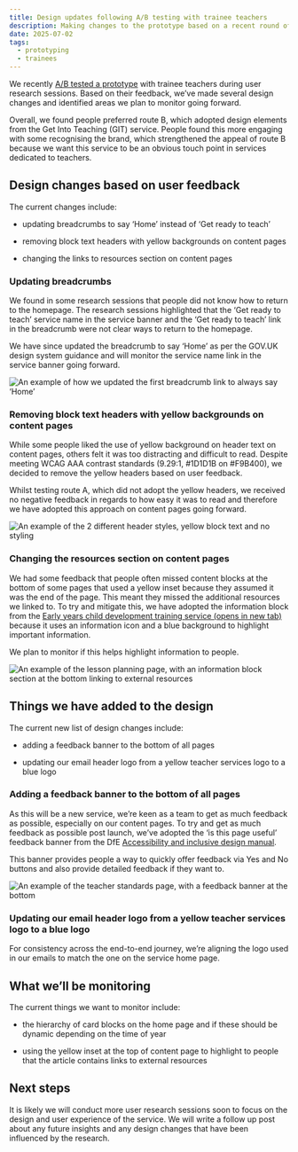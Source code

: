 ```yaml
---
title: Design updates following A/B testing with trainee teachers
description: Making changes to the prototype based on a recent round of user research.
date: 2025-07-02
tags:
  - prototyping
  - trainees
---
```


We recently [A/B tested a prototype](/teacher-success/ab-testing-prototype/) with trainee teachers during user research sessions. Based on their feedback, we’ve made several design changes and identified areas we plan to monitor going forward.

Overall, we found people preferred route B, which adopted design elements from the Get Into Teaching (GIT) service. People found this more engaging with some recognising the brand, which strengthened the appeal of route B because we want this service to be an obvious touch point in services dedicated to teachers.

## Design changes based on user feedback

The current changes include:

- updating breadcrumbs to say ‘Home’ instead of ‘Get ready to teach’

- removing block text headers with yellow backgrounds on content pages

- changing the links to resources section on content pages

### Updating breadcrumbs

We found in some research sessions that people did not know how to return to the homepage. The research sessions highlighted that the ‘Get ready to teach’ service name in the service banner and the ‘Get ready to teach’ link in the breadcrumb were not clear ways to return to the homepage.

We have since updated the breadcrumb to say ‘Home’ as per the GOV.UK design system guidance and will monitor the service name link in the service banner going forward.

![An example of how we updated the first breadcrumb link to always say ‘Home’](breadcrumbs.png)

### Removing block text headers with yellow backgrounds on content pages

While some people liked the use of yellow background on header text on content pages, others felt it was too distracting and difficult to read. Despite meeting WCAG AAA contrast standards (9.29:1, #1D1D1B on #F9B400), we decided to remove the yellow headers based on user feedback.

Whilst testing route A, which did not adopt the yellow headers, we received no negative feedback in regards to how easy it was to read and therefore we have adopted this approach on content pages going forward.

![An example of the 2 different header styles, yellow block text and no styling](blockheaders.png)

### Changing the resources section on content pages

We had some feedback that people often missed content blocks at the bottom of some pages that used a yellow inset because they assumed it was the end of the page. This meant they missed the additional resources we linked to. To try and mitigate this, we have adopted the information block from the <a href="https://child-development-training.education.gov.uk/" target="_blank" rel="noopener noreferrer">Early years child development training service (opens in new tab)</a> because it uses an information icon and a blue background to highlight important information.

We plan to monitor if this helps highlight information to people.

![An example of the lesson planning page, with an information block section at the bottom linking to external resources](lessonplanning.png)

## Things we have added to the design

The current new list of design changes include:

- adding a feedback banner to the bottom of all pages

- updating our email header logo from a yellow teacher services logo to a blue logo

### Adding a feedback banner to the bottom of all pages

As this will be a new service, we’re keen as a team to get as much feedback as possible, especially on our content pages. To try and get as much feedback as possible post launch, we’ve adopted the ‘is this page useful’ feedback banner from the DfE [Accessibility and inclusive design manual](https://accessibility.education.gov.uk/).

This banner provides people a way to quickly offer feedback via Yes and No buttons and also provide detailed feedback if they want to.

![An example of the teacher standards page, with a feedback banner at the bottom](teacherstandards.png)

### Updating our email header logo from a yellow teacher services logo to a blue logo

For consistency across the end-to-end journey, we’re aligning the logo used in our emails to match the one on the service home page.

## What we’ll be monitoring

The current things we want to monitor include:

- the hierarchy of card blocks on the home page and if these should be dynamic depending on the time of year

- using the yellow inset at the top of content page to highlight to people that the article contains links to external resources

## Next steps

It is likely we will conduct more user research sessions soon to focus on the design and user experience of the service. We will write a follow up post about any future insights and any design changes that have been influenced by the research.
